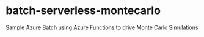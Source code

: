 # batch-serverless-montecarlo
Sample Azure Batch using Azure Functions to drive Monte Carlo Simulations
